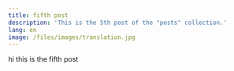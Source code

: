 ```yaml
---
title: fifth post
description: 'This is the 5th post of the "posts" collection.'
lang: en
image: /files/images/translation.jpg
---
```


hi this is the fifth post
